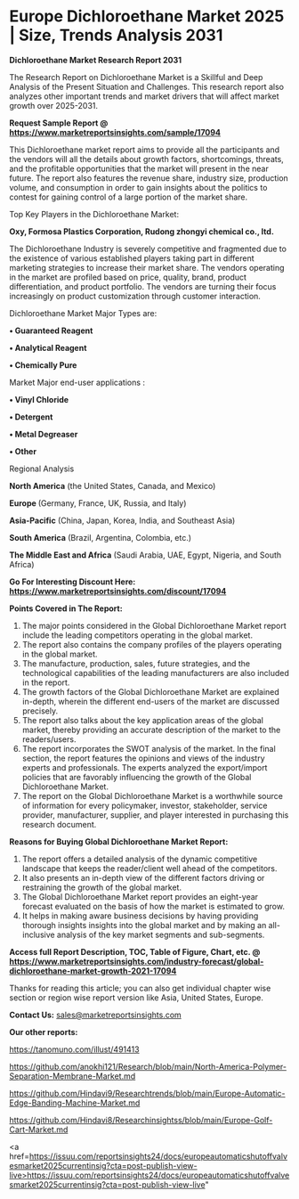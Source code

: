 # Europe Dichloroethane Market 2025 | Size, Trends Analysis 2031

<strong>Dichloroethane Market Research Report 2031</strong>

The Research Report on Dichloroethane Market is a Skillful and Deep Analysis of the Present Situation and Challenges. This research report also analyzes other important trends and market drivers that will affect market growth over 2025-2031.

<strong>Request Sample Report @ <a href=https://www.marketreportsinsights.com/sample/17094>https://www.marketreportsinsights.com/sample/17094</a></strong>

This Dichloroethane market report aims to provide all the participants and the vendors will all the details about growth factors, shortcomings, threats, and the profitable opportunities that the market will present in the near future. The report also features the revenue share, industry size, production volume, and consumption in order to gain insights about the politics to contest for gaining control of a large portion of the market share.

Top Key Players in the Dichloroethane Market:

<strong>Oxy, Formosa Plastics Corporation, Rudong zhongyi chemical co., ltd.</strong>

The Dichloroethane Industry is severely competitive and fragmented due to the existence of various established players taking part in different marketing strategies to increase their market share. The vendors operating in the market are profiled based on price, quality, brand, product differentiation, and product portfolio. The vendors are turning their focus increasingly on product customization through customer interaction.

Dichloroethane Market Major Types are:

<strong>• Guaranteed Reagent

• Analytical Reagent

• Chemically Pure</strong>

Market Major end-user applications :

<strong>• Vinyl Chloride

• Detergent

• Metal Degreaser

• Other</strong>

Regional Analysis

</u><strong><b>North America</b></strong> (the United States, Canada, and Mexico)

<strong><b>Europe </b></strong>(Germany, France, UK, Russia, and Italy)

<strong><b>Asia-Pacific</b></strong> (China, Japan, Korea, India, and Southeast Asia)

<strong><b>South America</b></strong> (Brazil, Argentina, Colombia, etc.)

<strong><b>The Middle East and Africa</b></strong> (Saudi Arabia, UAE, Egypt, Nigeria, and South Africa)

<strong>Go For Interesting Discount Here: <a href=https://www.marketreportsinsights.com/discount/17094>https://www.marketreportsinsights.com/discount/17094</a></strong>

<strong>Points Covered in The Report:</strong>
<ol>
  <li>The major points considered in the Global Dichloroethane Market report include the leading competitors operating in the global market.</li>
  <li>The report also contains the company profiles of the players operating in the global market.</li>
  <li>The manufacture, production, sales, future strategies, and the technological capabilities of the leading manufacturers are also included in the report.</li>
  <li>The growth factors of the Global Dichloroethane Market are explained in-depth, wherein the different end-users of the market are discussed precisely.</li>
  <li>The report also talks about the key application areas of the global market, thereby providing an accurate description of the market to the readers/users.</li>
  <li>The report incorporates the SWOT analysis of the market. In the final section, the report features the opinions and views of the industry experts and professionals. The experts analyzed the export/import policies that are favorably influencing the growth of the Global Dichloroethane Market.</li>
  <li>The report on the Global Dichloroethane Market is a worthwhile source of information for every policymaker, investor, stakeholder, service provider, manufacturer, supplier, and player interested in purchasing this research document.</li>
</ol>
<strong>Reasons for Buying Global Dichloroethane Market Report:</strong>

<ol>
  <li>The report offers a detailed analysis of the dynamic competitive landscape that keeps the reader/client well ahead of the competitors.</li>
  <li>It also presents an in-depth view of the different factors driving or restraining the growth of the global market.</li>
  <li>The Global Dichloroethane Market report provides an eight-year forecast evaluated on the basis of how the market is estimated to grow.</li>
  <li>It helps in making aware business decisions by having providing thorough insights insights into the global market and by making an all-inclusive analysis of the key market segments and sub-segments.</li>
</ol>
<strong>Access full Report Description, TOC, Table of Figure, Chart, etc. @ <a href=https://www.marketreportsinsights.com/industry-forecast/global-dichloroethane-market-growth-2021-17094>https://www.marketreportsinsights.com/industry-forecast/global-dichloroethane-market-growth-2021-17094</a></strong>


Thanks for reading this article; you can also get individual chapter wise section or region wise report version like Asia, United States, Europe.

<strong>Contact Us:</strong>
sales@marketreportsinsights.com

<strong>Our other reports:</strong>

<a href=https://tanomuno.com/illust/491413>https://tanomuno.com/illust/491413</a>

<a href=https://github.com/anokhi121/Research/blob/main/North-America-Polymer-Separation-Membrane-Market.md>https://github.com/anokhi121/Research/blob/main/North-America-Polymer-Separation-Membrane-Market.md</a>

<a href=https://github.com/Hindavi9/Researchtrends/blob/main/Europe-Automatic-Edge-Banding-Machine-Market.md>https://github.com/Hindavi9/Researchtrends/blob/main/Europe-Automatic-Edge-Banding-Machine-Market.md</a>

<a href=https://github.com/Hindavi8/Researchinsightss/blob/main/Europe-Golf-Cart-Market.md>https://github.com/Hindavi8/Researchinsightss/blob/main/Europe-Golf-Cart-Market.md</a>

<a href=https://issuu.com/reportsinsights24/docs/europeautomaticshutoffvalvesmarket2025currentinsig?cta=post-publish-view-live>https://issuu.com/reportsinsights24/docs/europeautomaticshutoffvalvesmarket2025currentinsig?cta=post-publish-view-live</a>"
